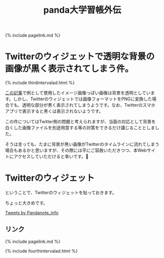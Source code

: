 ﻿---
title: panda大学習帳外伝
description: Twitterのウィジェットで透明な背景の画像が黒く表示されてしまう件。
encoding: UTF-8
---
{% include pagelink.md %}

# Twitterのウィジェットで透明な背景の画像が黒く表示されてしまう件。

{% include thirdintervalad.html %}

[この記事](https://pandanote.info/?p=3738)で例として使用したイメージ画像っぽい画像は背景を透明としています。しかし、Twitterのウィジェットでは画像フォーマットをPNGに変換した場合でも、透明な部分が黒く表示されてしまうようです。なお、Twitterのスマホアプリで表示すると黒くは表示されないようです。

この件についてはTwitter側の問題と考えられますが、当面の対応として背景を白くした画像ファイルを別途用意する等の対策をできるだけ講じることとしました。

そうは言っても、たまに背景が黒い画像がTwitterのタイムラインに流れてしまう場合もあるかと思いますが、その際には平にご容赦いただきつつ、本Webサイトにアクセスしていただけると幸いです。🐼

# Twitterのウィジェット

ということで、Twitterのウィジェットを貼っておきます。

ちょっと大きめです。

<a class="twitter-timeline" href="https://twitter.com/Pandanote_info?ref_src=twsrc%5Etfw" height="500px">Tweets by Pandanote_info</a> <script async src="https://platform.twitter.com/widgets.js" charset="utf-8"></script>

## リンク
{% include pagelink.md %}

{% include fourthintervalad.html %}
